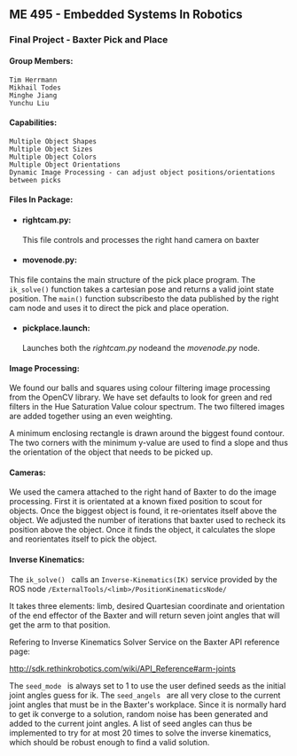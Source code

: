 ## ME 495 - Embedded Systems In Robotics

### Final Project - Baxter Pick and Place

#### Group Members:

    Tim Herrmann
    Mikhail Todes
    Minghe Jiang
    Yunchu Liu

#### Capabilities:

	Multiple Object Shapes
	Multiple Object Sizes
	Multiple Object Colors
	Multiple Object Orientations
	Dynamic Image Processing - can adjust object positions/orientations between picks

#### Files In Package:

* #### rightcam.py:
	This file controls and processes the right hand camera on baxter

* #### movenode.py:
This file contains the main structure of the pick place program.  The `ik_solve()` function takes a cartesian pose and returns a valid joint state position.  The `main()` function subscribesto the data published by the right cam node and uses it to direct the pick and place operation.
* #### pickplace.launch:
	Launches both the *rightcam.py* nodeand the *movenode.py* node.


#### Image Processing:

We found our balls and squares using colour filtering image processing from the
OpenCV library. We have set defaults to look for green and red filters in the
Hue Saturation Value colour spectrum. The two filtered images are added together
using an even weighting. 

A minimum enclosing rectangle is drawn around the biggest found contour. The two 
corners with the minimum y-value are used to find a slope and thus the
orientation of the object that needs to be picked up. 

#### Cameras:
We used the camera attached to the right hand of Baxter to do the image
processing. First it is orientated at a known fixed position to scout for objects.
Once the biggest object is found, it re-orientates itself above the object. We 
adjusted the number of iterations that baxter used to recheck its position above
the object. Once it finds the object, it calculates the slope and reorientates 
itself to pick the object. 

#### Inverse Kinematics:

The  `ik_solve() ` calls an `Inverse-Kinematics(IK)` service provided by the ROS node  `/ExternalTools/<limb>/PositionKinematicsNode/ `

It takes three elements: limb, desired Quartesian coordinate and orientation of the end effector of the Baxter and will return seven joint angles that will get the arm to that position. 

Refering to Inverse Kinematics Solver Service on the Baxter API reference page:<div>http://sdk.rethinkrobotics.com/wiki/API_Reference#arm-joints </div>

The  `seed_mode ` is always set to 1 to use the user defined seeds as the initial joint angles guess for ik. The  `seed_angels ` are all very close to the current joint angles that must be in the Baxter's workplace. Since it is normally hard to get ik converge to a solution, random noise has been generated and added to the current joint angles. A list of seed angles can thus be implemented to try for at most 20 times to solve the inverse kinematics, which should be robust enough to find a valid solution. 
